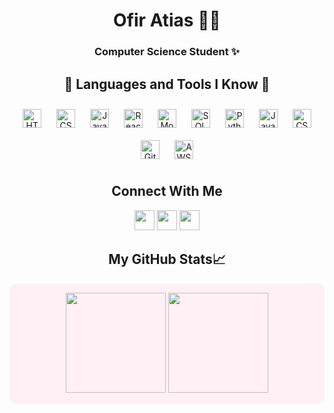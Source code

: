 <h1 align="center"> Ofir Atias 👩‍💻 </h1>
<h3 align="center"> Computer Science Student ✨ </h3>

<h2 align="center"> 🎀 Languages and Tools I Know 🎀 </h2>

<div align="center">
  <img alt="HTML" width="30px" style="padding: 10px;" src="https://cdn.jsdelivr.net/gh/devicons/devicon/icons/html5/html5-plain.svg" />
  <img alt="CSS" width="30px" style="padding: 10px;" src="https://cdn.jsdelivr.net/gh/devicons/devicon/icons/css3/css3-plain.svg" />
  <img alt="JavaScript" width="30px" style="padding: 10px;" src="https://cdn.jsdelivr.net/gh/devicons/devicon/icons/javascript/javascript-plain.svg" />
  <img alt="React" width="30px" style="padding: 10px;" src="https://cdn.jsdelivr.net/gh/devicons/devicon/icons/react/react-original.svg" />
  <img alt="MongoDB" width="30px" style="padding: 10px;" src="https://www.svgrepo.com/show/331488/mongodb.svg" />
  <img alt="SQL" width="30px" style="padding: 10px;" src="https://www.svgrepo.com/show/331760/sql-database-generic.svg" />
  <img alt="Python" width="30px" style="padding: 10px;" src="https://cdn.jsdelivr.net/gh/devicons/devicon/icons/python/python-plain.svg" />
  <img alt="Java" width="30px" style="padding: 10px;" src="https://cdn.jsdelivr.net/gh/devicons/devicon/icons/java/java-original.svg"/>
  <img alt="CSharp" width="30px" style="padding: 10px;" src="https://www.svgrepo.com/show/353622/c-sharp.svg" />
  <img alt="GitHub" width="30px" style="padding: 10px;" src="https://www.svgrepo.com/show/475654/github-color.svg" />
  <img alt="AWS" width="30px" style="padding: 10px;" src="https://www.svgrepo.com/show/448266/aws.svg" />
</div>

<h2 align="center">Connect With Me</h2>

<p align="center">
  <a href="https://www.linkedin.com/in/ofir-atias-394347321/" target="_blank" rel="noreferrer"><img src="https://raw.githubusercontent.com/danielcranney/readme-generator/main/public/icons/socials/linkedin.svg" width="32" height="32" /></a>
  <a href="https://www.github.com/OfirAtias" target="_blank" rel="noreferrer"><img src="https://raw.githubusercontent.com/danielcranney/readme-generator/main/public/icons/socials/github-dark.svg" width="32" height="32" /></a>
  <a href="https://discord.com/users/ofiratias19_34957" target="_blank" rel="noreferrer"><img src="https://raw.githubusercontent.com/danielcranney/readme-generator/main/public/icons/socials/discord.svg" width="32" height="32" /></a>
</p>

<h2 align="center">My GitHub Stats📈</h2>

<p align="center" style="background-color:#FFF0F5; padding:15px; border-radius:12px;">
  <img 
    src="https://github-readme-stats.vercel.app/api?username=OfirAtias&show_icons=true&bg_color=FFF0F5&title_color=FF69B4&text_color=4A4A4A&icon_color=FFD1DC&hide_border=true" 
    height="160" />
  <img 
    src="https://streak-stats.demolab.com/?user=OfirAtias&background=FFF0F5&title_color=FF69B4&text_color=4A4A4A&ring=FF69B4&fire=FF69B4&currStreakNum=FF69B4&sideNums=FF69B4&currStreakLabel=FF69B4&sideLabels=FF69B4&dates=4A4A4A&hide_border=true" 
    height="160" />
</p>
